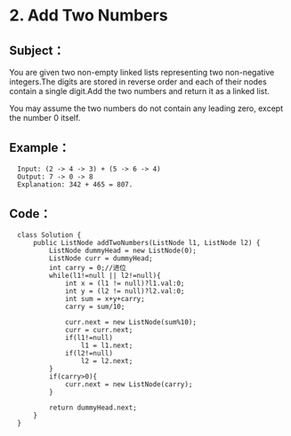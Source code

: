 # 2. Add Two Numbers

## Subject：

You are given two non-empty linked lists representing two non-negative integers.The digits are stored in reverse order and each of their nodes contain a single digit.Add the two numbers and return it as a linked list.

You may assume the two numbers do not contain any leading zero, except the number 0 itself.

## Example：
``` 
  Input: (2 -> 4 -> 3) + (5 -> 6 -> 4)
  Output: 7 -> 0 -> 8
  Explanation: 342 + 465 = 807.
``` 
## Code：
``` 
  class Solution {
      public ListNode addTwoNumbers(ListNode l1, ListNode l2) {
          ListNode dummyHead = new ListNode(0);  
          ListNode curr = dummyHead;  
          int carry = 0;//进位  
          while(l1!=null || l2!=null){  
              int x = (l1 != null)?l1.val:0; 
              int y = (l2 != null)?l2.val:0;  
              int sum = x+y+carry;  
              carry = sum/10;  

              curr.next = new ListNode(sum%10);  
              curr = curr.next;  
              if(l1!=null) 
                  l1 = l1.next;  
              if(l2!=null) 
                  l2 = l2.next;  
          }  
          if(carry>0){  
              curr.next = new ListNode(carry);  
          }  

          return dummyHead.next;  
      }
  }
``` 
